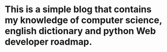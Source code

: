 # This is a simple blog that contains my knowledge of computer science, english dictionary and python Web developer roadmap.

